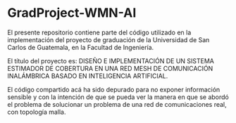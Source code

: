 # GradProject-WMN-AI

El presente repositorio contiene parte del código utilizado en la implementación del proyecto de graduación de la Universidad de San Carlos de Guatemala, en la Facultad de Ingeniería.

El título del proyecto es: DISEÑO E IMPLEMENTACIÓN DE UN SISTEMA ESTIMADOR DE COBERTURA EN UNA RED MESH DE COMUNICACIÓN INALÁMBRICA BASADO EN INTELIGENCIA ARTIFICIAL.

El código compartido acá ha sido depurado para no exponer información sensible y con la intención de que se pueda ver la manera en que se abordó el problema de solucionar un problema de una red de comunicaciones real, con topología malla.